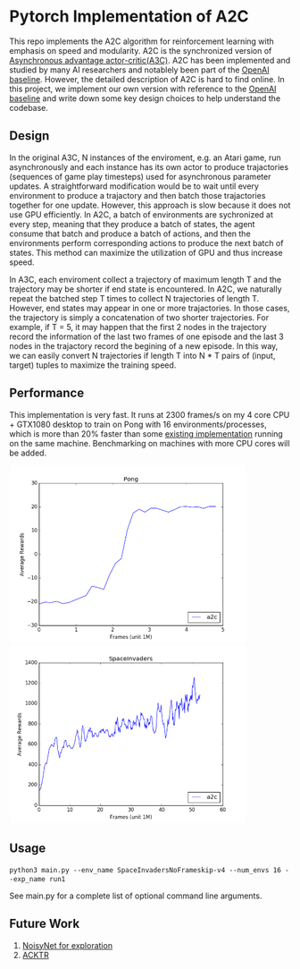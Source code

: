 # Pytorch Implementation of A2C

This repo implements the A2C algorithm for reinforcement learning with
emphasis on speed and modularity. A2C is the synchronized version of
[Asynchronous advantage actor-critic(A3C)](https://arxiv.org/pdf/1602.01783.pdf).
A2C has been implemented and studied by many AI researchers and notablely been part of the
[OpenAI baseline](https://blog.openai.com/baselines-acktr-a2c/). However, the
detailed description of A2C is hard to find online. In this project,
we implement our own version with reference to the
[OpenAI baseline](https://github.com/openai/baselines/tree/master/baselines/a2c)
and write down some key design choices to help understand the codebase.


## Design

In the original A3C, N instances of the enviroment, e.g. an Atari
game, run asynchronously and each instance has its own actor to
produce trajactories (sequences of game play timesteps) used for
asynchronous parameter updates. A straightforward modification would
be to wait until every environment to produce a trajactory and then
batch those trajactories together for one update.  However, this
approach is slow because it does not use GPU efficiently. In A2C, a
batch of environments are sychronized at every step, meaning that they
produce a batch of states, the agent consume that batch and produce a
batch of actions, and then the environments perform corresponding
actions to produce the next batch of states. This method can maximize
the utilization of GPU and thus increase speed.

In A3C, each enviroment collect a trajectory of maximum length T and
the trajectory may be shorter if end state is encountered. In A2C, we
naturally repeat the batched step T times to collect N trajectories of
length T. However, end states may appear in one or more
trajactories. In those cases, the trajectory is simply a concatenation
of two shorter trajectories. For example, if T = 5, it may happen that
the first 2 nodes in the trajectory record the information of the last
two frames of one episode and the last 3 nodes in the trajactory
record the begining of a new episode. In this way, we can easily
convert N trajectories if length T into N * T pairs of (input, target)
tuples to maximize the training speed.


## Performance

This implementation is very fast. It runs at 2300 frames/s on my 4
core CPU + GTX1080 desktop to train on Pong with 16
environments/processes, which is more than 20% faster than some
[existing implementation](https://github.com/ikostrikov/pytorch-a2c-ppo-acktr)
running on the same machine. Benchmarking on machines with more CPU
cores will be added.

<img src="figs/pong.png" width="425"/> <img src="figs/space_invaders.png" width="425"/>


## Usage
```
python3 main.py --env_name SpaceInvadersNoFrameskip-v4 --num_envs 16 --exp_name run1
```
See main.py for a complete list of optional command line arguments.


## Future Work
1. [NoisyNet for exploration](https://arxiv.org/abs/1706.10295)
2. [ACKTR](https://arxiv.org/abs/1708.05144)
